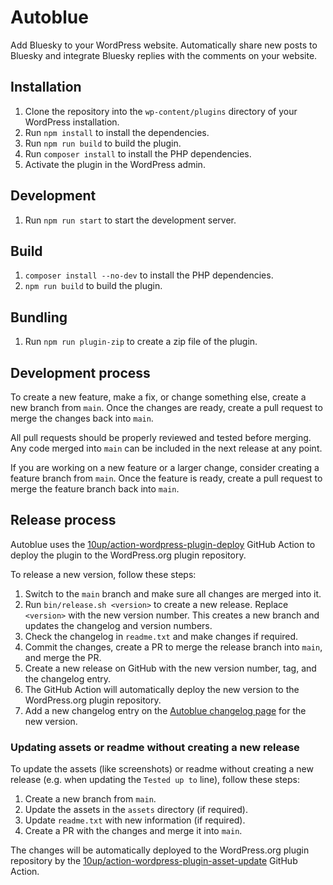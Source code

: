# Autoblue

Add Bluesky to your WordPress website. Automatically share new posts to Bluesky and integrate Bluesky replies with the comments on your website.

## Installation

1. Clone the repository into the `wp-content/plugins` directory of your WordPress installation.
2. Run `npm install` to install the dependencies.
3. Run `npm run build` to build the plugin.
4. Run `composer install` to install the PHP dependencies.
5. Activate the plugin in the WordPress admin.

## Development

1. Run `npm run start` to start the development server.

## Build

1. `composer install --no-dev` to install the PHP dependencies.
1. `npm run build` to build the plugin.

## Bundling

1. Run `npm run plugin-zip` to create a zip file of the plugin.

## Development process

To create a new feature, make a fix, or change something else, create a new branch from `main`. Once the changes are ready, create a pull request to merge the changes back into `main`.

All pull requests should be properly reviewed and tested before merging. Any code merged into `main` can be included in the next release at any point.

If you are working on a new feature or a larger change, consider creating a feature branch from `main`. Once the feature is ready, create a pull request to merge the feature branch back into `main`.

## Release process

Autoblue uses the [10up/action-wordpress-plugin-deploy](https://github.com/10up/action-wordpress-plugin-deploy) GitHub Action to deploy the plugin to the WordPress.org plugin repository.

To release a new version, follow these steps:

1. Switch to the `main` branch and make sure all changes are merged into it.
2. Run `bin/release.sh <version>` to create a new release. Replace `<version>` with the new version number. This creates a new branch and updates the changelog and version numbers.
3. Check the changelog in `readme.txt` and make changes if required.
4. Commit the changes, create a PR to merge the release branch into `main`, and merge the PR.
5. Create a new release on GitHub with the new version number, tag, and the changelog entry.
6. The GitHub Action will automatically deploy the new version to the WordPress.org plugin repository.
7. Add a new changelog entry on the [Autoblue changelog page](https://autoblue.co/changelog/) for the new version.

### Updating assets or readme without creating a new release

To update the assets (like screenshots) or readme without creating a new release (e.g. when updating the `Tested up to` line), follow these steps:

1. Create a new branch from `main`.
2. Update the assets in the `assets` directory (if required).
3. Update `readme.txt` with new information (if required).
4. Create a PR with the changes and merge it into `main`.

The changes will be automatically deployed to the WordPress.org plugin repository by the [10up/action-wordpress-plugin-asset-update](https://github.com/10up/action-wordpress-plugin-asset-update) GitHub Action.
